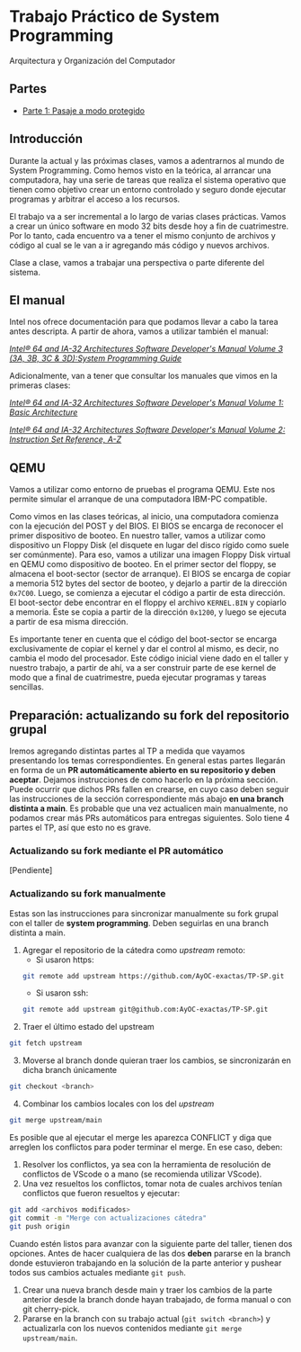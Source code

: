 # Trabajo Práctico de System Programming

Arquitectura y Organización del Computador

## Partes

- [Parte 1: Pasaje a modo protegido](modo-protegido.md)

## Introducción

Durante la actual y las próximas clases, vamos a adentrarnos al mundo de
System Programming. Como hemos visto en la teórica, al arrancar una
computadora, hay una serie de tareas que realiza el sistema operativo
que tienen como objetivo crear un entorno controlado y seguro donde
ejecutar programas y arbitrar el acceso a los recursos.

El trabajo va a ser incremental a lo largo de varias clases prácticas.
Vamos a crear un único software en modo 32 bits desde hoy a fin de
cuatrimestre. Por lo tanto, cada encuentro va a tener el mismo conjunto
de archivos y código al cual se le van a ir agregando más código y
nuevos archivos.

Clase a clase, vamos a trabajar una perspectiva o parte diferente del
sistema.

## El manual

Intel nos ofrece documentación para que podamos llevar a cabo la tarea
antes descripta. A partir de ahora, vamos a utilizar también el manual:

[*Intel® 64 and IA-32 Architectures Software Developer's Manual Volume 3
(3A, 3B, 3C & 3D):System Programming
Guide*](https://software.intel.com/content/dam/develop/external/us/en/documents-tps/325384-sdm-vol-3abcd.pdf)

Adicionalmente, van a tener que consultar los manuales que vimos en la
primeras clases:

[*Intel® 64 and IA-32 Architectures Software Developer\'s Manual Volume
1: Basic
Architecture*](https://software.intel.com/content/dam/develop/external/us/en/documents-tps/253665-sdm-vol-1.pdf)

[*Intel® 64 and IA-32 Architectures Software Developer\'s Manual Volume
2: Instruction Set Reference,
A-Z*](https://software.intel.com/content/dam/develop/external/us/en/documents-tps/325383-sdm-vol-2abcd.pdf)

## QEMU

Vamos a utilizar como entorno de pruebas el programa QEMU. Este nos
permite simular el arranque de una computadora IBM-PC compatible.

Como vimos en las clases teóricas, al inicio, una computadora comienza
con la ejecución del POST y del BIOS. El BIOS se encarga de reconocer el
primer dispositivo de booteo. En nuestro taller, vamos a utilizar como
dispositivo un Floppy Disk (el disquete en lugar del disco rígido como
suele ser comúnmente). Para eso, vamos a utilizar una imagen Floppy Disk
virtual en QEMU como dispositivo de booteo. En el primer sector del
floppy, se almacena el boot-sector (sector de arranque). El BIOS se
encarga de copiar a memoria 512 bytes del sector de booteo, y dejarlo a
partir de la dirección `0x7C00`. Luego, se comienza a ejecutar el código a
partir de esta dirección. El boot-sector debe encontrar en el floppy el
archivo `KERNEL.BIN` y copiarlo a memoria. Éste se copia a partir de la
dirección `0x1200`, y luego se ejecuta a partir de esa misma dirección.

Es importante tener en cuenta que el código del boot-sector se encarga
exclusivamente de copiar el kernel y dar el control al mismo, es decir,
no cambia el modo del procesador. Este código inicial viene dado en el
taller y nuestro trabajo, a partir de ahí, va a ser construir parte de
ese kernel de modo que a final de cuatrimestre, pueda ejecutar programas
y tareas sencillas.

## Preparación: actualizando su fork del repositorio grupal

Iremos agregando distintas partes al TP a medida que vayamos presentando los temas correspondientes. En general estas partes llegarán en forma de un **PR automáticamente abierto en su repositorio y deben aceptar**. Dejamos instrucciones de como hacerlo en la próxima sección. Puede ocurrir que dichos PRs fallen en crearse, en cuyo caso deben seguir las instrucciones de la sección correspondiente más abajo **en una branch distinta a main**. Es probable que una vez actualicen main manualmente, no podamos crear más PRs automáticos para entregas siguientes. Solo tiene 4 partes el TP, así que esto no es grave.

### Actualizando su fork mediante el PR automático
[Pendiente]

### Actualizando su fork manualmente
Estas son las instrucciones para sincronizar manualmente su fork grupal con el taller de **system programming**. Deben seguirlas en una branch distinta a main.

1. Agregar el repositorio de la cátedra como *upstream* remoto:
   - Si usaron https:
	```sh
	git remote add upstream https://github.com/AyOC-exactas/TP-SP.git
	```
   - Si usaron ssh:
	```sh
	git remote add upstream git@github.com:AyOC-exactas/TP-SP.git
	```
2. Traer el último estado del upstream
```sh
git fetch upstream
```
3. Moverse al branch donde quieran traer los cambios, se sincronizarán en dicha branch únicamente
```sh
git checkout <branch>
```
4. Combinar los cambios locales con los del *upstream*
```sh
git merge upstream/main
```

Es posible que al ejecutar el merge les aparezca CONFLICT y diga que arreglen los conflictos para poder terminar el merge.
En ese caso, deben:
1. Resolver los conflictos, ya sea con la herramienta de resolución de conflictos de VScode o a mano (se recomienda utilizar VScode).
2. Una vez resueltos los conflictos, tomar nota de cuales archivos tenían conflictos que fueron resueltos y ejecutar:
```sh
git add <archivos modificados>
git commit -m "Merge con actualizaciones cátedra"
git push origin
```

Cuando estén listos para avanzar con la siguiente parte del taller, tienen dos opciones. Antes de hacer cualquiera de las dos **deben** pararse en la branch donde estuvieron trabajando en la solución de la parte anterior y pushear todos sus cambios actuales mediante `git push`.
1. Crear una nueva branch desde main y traer los cambios de la parte anterior desde la branch donde hayan trabajado, de forma manual o con git cherry-pick.
2. Pararse en la branch con su trabajo actual (`git switch <branch>`) y actualizarla con los nuevos contenidos mediante `git merge upstream/main`.
